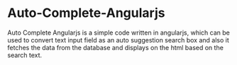 # Auto-Complete-Angularjs
Auto Complete Angularjs is a simple code written in angularjs, which can be used to convert text input field  as an auto suggestion search box  and also it fetches the data from the database and displays on the html based on the search text.
